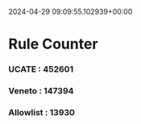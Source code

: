 2024-04-29 09:09:55.102939+00:00
# Rule Counter 
 ### UCATE : 452601

 ### Veneto : 147394

 ### Allowlist : 13930